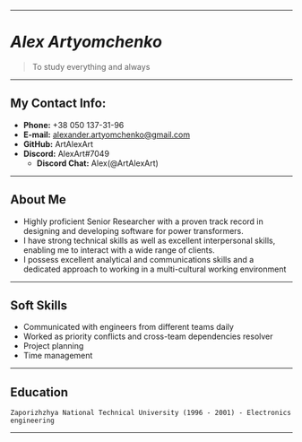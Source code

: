 ***
# _Alex Artyomchenko_
> To study everything and always   
---
## My Contact Info:
   - **Phone:** +38 050 137-31-96
   - **E-mail:** alexander.artyomchenko@gmail.com
   - **GitHub:** ArtAlexArt
   - **Discord:** AlexArt#7049
     - **Discord Chat:** Alex(@ArtAlexArt)

---
## About Me
* Highly proficient Senior Researcher with a proven track record in designing and developing software for power transformers.
* I have strong technical skills as well as excellent interpersonal skills, enabling me to interact with a wide range of clients.
* I possess excellent analytical and communications skills and a dedicated approach to working in a multi-cultural working environment

---
## Soft Skills
- Communicated with engineers from different teams daily
- Worked as priority conflicts and cross-team dependencies resolver
- Project planning
- Time management

---
## Education

`Zaporizhzhya National Technical University (1996 - 2001) - Electronics engineering`

---

